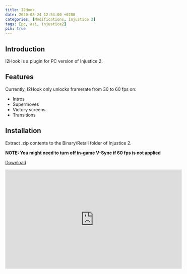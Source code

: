 ```yaml
---
title: I2Hook
date: 2020-08-24 12:54:00 +0200
categories: [Modifications, Injustice 2]
tags: [pc, asi, injustice2]   
pin: true
---
```

## Introduction
I2Hook is a plugin for PC version of Injustice 2.

## Features
Currently, I2Hook only unlocks framerate from 30 to 60 fps on:
 - Intros
 - Supermoves
 - Victory screens
 - Transitions
 
## Installation 
Extract .zip contents to the Binary\Retail folder of Injustice 2.

**NOTE: You might need to turn off in-game V-Sync if 60 fps is not applied**

[Download](https://github.com/ermaccer/I2Hook/releases/latest/download/I2Hook.zip)


<iframe width="560" height="315" src="https://www.youtube.com/embed/AlViIGveklo" frameborder="0" allow="accelerometer; autoplay; encrypted-media; gyroscope; picture-in-picture" allowfullscreen></iframe>